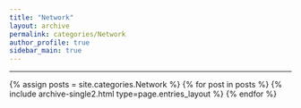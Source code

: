 ```yaml
---
title: "Network"
layout: archive
permalink: categories/Network
author_profile: true
sidebar_main: true
---
```


<!-- 공백이 포함되어 있는 카테고리 이름의 경우 site.categories['a b c'] 이런식으로! -->

---

{% assign posts = site.categories.Network %}
{% for post in posts %} {% include archive-single2.html type=page.entries_layout %} {% endfor %}
